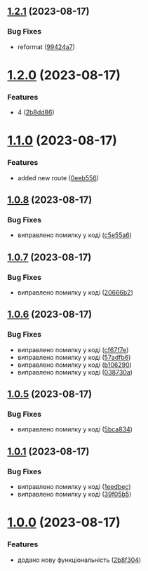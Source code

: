 ## [1.2.1](https://github.com/ecxluer/main_1/compare/v1.2.0...v1.2.1) (2023-08-17)


### Bug Fixes

* reformat ([99424a7](https://github.com/ecxluer/main_1/commit/99424a7903e7988bffe0490176befd19925ba003))

# [1.2.0](https://github.com/ecxluer/main_1/compare/v1.1.0...v1.2.0) (2023-08-17)


### Features

* 4 ([2b8dd86](https://github.com/ecxluer/main_1/commit/2b8dd86a709ab32beae43ffe279456919529f795))

# [1.1.0](https://github.com/ecxluer/main_1/compare/v1.0.8...v1.1.0) (2023-08-17)


### Features

* added new route ([0eeb556](https://github.com/ecxluer/main_1/commit/0eeb5568cfa70a706c04dc3be13398028987b89e))

## [1.0.8](https://github.com/ecxluer/main_1/compare/v1.0.7...v1.0.8) (2023-08-17)


### Bug Fixes

* виправлено помилку у коді ([c5e55a6](https://github.com/ecxluer/main_1/commit/c5e55a6cc76d5394a0d26951e07b9a25f2270d95))

## [1.0.7](https://github.com/ecxluer/main_1/compare/v1.0.6...v1.0.7) (2023-08-17)


### Bug Fixes

* виправлено помилку у коді ([20666b2](https://github.com/ecxluer/main_1/commit/20666b28d91e1a59b4f47d526753f565a110eff7))

## [1.0.6](https://github.com/ecxluer/main_1/compare/v1.0.5...v1.0.6) (2023-08-17)


### Bug Fixes

* виправлено помилку у коді ([cf67f7e](https://github.com/ecxluer/main_1/commit/cf67f7ed85b073749f42ea31910d4a23afcbb273))
* виправлено помилку у коді ([57adfb6](https://github.com/ecxluer/main_1/commit/57adfb6a584458c0e59fc78051fb2a4cc5d251d8))
* виправлено помилку у коді ([b106290](https://github.com/ecxluer/main_1/commit/b1062907af84095fa040270f0f5b8e72981a75b6))
* виправлено помилку у коді ([038730a](https://github.com/ecxluer/main_1/commit/038730a74e1f737e2f2792398cfd117e6760aae5))

## [1.0.5](https://github.com/ecxluer/main_1/compare/v1.0.4...v1.0.5) (2023-08-17)


### Bug Fixes

* виправлено помилку у коді ([5bca834](https://github.com/ecxluer/main_1/commit/5bca834231ef5a7f8d2a42341dd61ffab61ad57b))

## [1.0.1](https://github.com/ecxluer/main_1/compare/v1.0.0...v1.0.1) (2023-08-17)


### Bug Fixes

* виправлено помилку у коді ([1eedbec](https://github.com/ecxluer/main_1/commit/1eedbec35d49170022fcdb7ae8fcea1c93de4d36))
* виправлено помилку у коді ([39f05b5](https://github.com/ecxluer/main_1/commit/39f05b5f196b069ad7cf4f10fa2a25d7655b6a5a))

# [1.0.0](https://github.com/ecxluer/main_1/compare/2b8f304c176cd9363efc11035879d475085e0052...v1.0.0) (2023-08-17)


### Features

* додано нову функціональність ([2b8f304](https://github.com/ecxluer/main_1/commit/2b8f304c176cd9363efc11035879d475085e0052))
